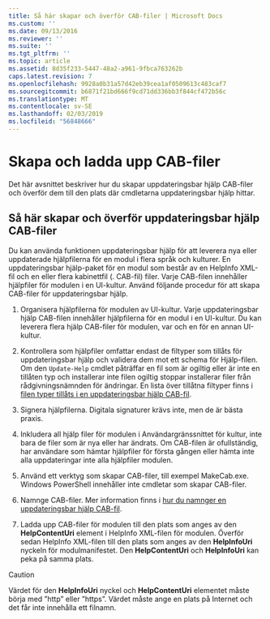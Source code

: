 ```yaml
---
title: Så här skapar och överför CAB-filer | Microsoft Docs
ms.custom: ''
ms.date: 09/13/2016
ms.reviewer: ''
ms.suite: ''
ms.tgt_pltfrm: ''
ms.topic: article
ms.assetid: 8d35f233-5447-48a2-a961-9fbca763262b
caps.latest.revision: 7
ms.openlocfilehash: 9928a0b31a57d42eb39cea1af0509613c483caf7
ms.sourcegitcommit: b6871f21bd666f9cd71dd336bb3f844cf472b56c
ms.translationtype: MT
ms.contentlocale: sv-SE
ms.lasthandoff: 02/03/2019
ms.locfileid: "56848666"
---
```

# <a name="how-to-create-and-upload-cab-files"></a>Skapa och ladda upp CAB-filer

Det här avsnittet beskriver hur du skapar uppdateringsbar hjälp CAB-filer och överför dem till den plats där cmdletarna uppdateringsbar hjälp hittar.

## <a name="how-to-create-and-upload-updatable-help-cab-files"></a>Så här skapar och överför uppdateringsbar hjälp CAB-filer

Du kan använda funktionen uppdateringsbar hjälp för att leverera nya eller uppdaterade hjälpfilerna för en modul i flera språk och kulturer. En uppdateringsbar hjälp-paket för en modul som består av en HelpInfo XML-fil och en eller flera kabinettfil (. CAB-fil) filer. Varje CAB-filen innehåller hjälpfiler för modulen i en UI-kultur. Använd följande procedur för att skapa CAB-filer för uppdateringsbar hjälp.

1. Organisera hjälpfilerna för modulen av UI-kultur. Varje uppdateringsbar hjälp CAB-filen innehåller hjälpfilerna för en modul i en UI-kultur. Du kan leverera flera hjälp CAB-filer för modulen, var och en för en annan UI-kultur.

2. Kontrollera som hjälpfiler omfattar endast de filtyper som tillåts för uppdateringsbar hjälp och validera dem mot ett schema för Hjälp-filen. Om den `Update-Help` cmdlet påträffar en fil som är ogiltig eller är inte en tillåten typ och installerar inte filen ogiltig stoppar installerar filer från rådgivningsnämnden för ändringar. En lista över tillåtna filtyper finns i [filen typer tillåts i en uppdateringsbar hjälp CAB-fil](./file-types-permitted-in-an-updatable-help-cab-file.md).

3. Signera hjälpfilerna. Digitala signaturer krävs inte, men de är bästa praxis.

4. Inkludera all hjälp filer för modulen i Användargränssnittet för kultur, inte bara de filer som är nya eller har ändrats. Om CAB-filen är ofullständig, har användare som hämtar hjälpfiler för första gången eller hämta inte alla uppdateringar inte alla hjälpfiler modulen.

5. Använd ett verktyg som skapar CAB-filer, till exempel MakeCab.exe. Windows PowerShell innehåller inte cmdletar som skapar CAB-filer.

6. Namnge CAB-filer. Mer information finns i [hur du namnger en uppdateringsbar hjälp CAB-fil](./how-to-name-an-updatable-help-cab-file.md).

7. Ladda upp CAB-filer för modulen till den plats som anges av den **HelpContentUri** element i HelpInfo XML-filen för modulen. Överför sedan HelpInfo XML-filen till den plats som anges av den **HelpInfoUri** nyckeln för modulmanifestet. Den **HelpContentUri** och **HelpInfoUri** kan peka på samma plats.

> [!CAUTION]
> Värdet för den **HelpInfoUri** nyckel och **HelpContentUri** elementet måste börja med ”http” eller ”https”. Värdet måste ange en plats på Internet och det får inte innehålla ett filnamn.